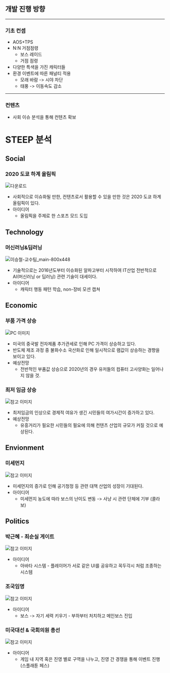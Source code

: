 ## 개발 진행 방향
---
### 기초 컨셉
   - AOS+TPS
   - N:N 거점점령
     - 보스 레이드
     - 거점 점령
   - 다양한 특색을 가진 캐릭터들
   - 환경 이벤트에 따른 패널티 적용
     - 모래 바람 -> 시야 차단
     - 태풍 -> 이동속도 감소
---
### 컨텐츠
  - 사회 이슈 분석을 통해 컨텐츠 확보

# STEEP 분석
## Social
### 2020 도쿄 하계 올림픽
![다운로드](https://user-images.githubusercontent.com/32826146/65240256-d1162480-db1b-11e9-99c4-51f05b2f7bbc.png)
   - 사회적으로 이슈화될 만한, 컨텐츠로서 활용할 수 있을 만한 것은 2020 도쿄 하계 올림픽이 있다.
   - 아이디어
     - 올림픽을 주제로 한 스포츠 모드 도입

## Technology
### 머신러닝&딥러닝
![이승철-교수팀_main-800x448](https://user-images.githubusercontent.com/32826146/65240939-5b12bd00-db1d-11e9-9712-2a1d3e88050d.jpg)
   - 기술적으로는 2016년도부터 이슈화된 알파고부터 시작하여 IT산업 전반적으로 AI(머신러닝 or 딥러닝) 관련 기술이 대세이다.
   - 아이디어
     - 캐릭터 행동 패턴 학습, non-장비 모션 캡쳐
## Economic
### 부품 가격 상승
![PC 이미지](http://photo.hankooki.com/newsphoto/v001/2019/09/09/unhankim20190909150233_X_02_C_1.jpg)
  - 미국의 중국발 전자제품 추가관세로 인해 PC 가격이 상승하고 있다.
  - 반도체 제조 과정 중 불화수소 국산화로 인해 일시적으로 램값이 상승하는 경향을 보이고 있다.
  - 예상전망
     - 전반적인 부품값 상승으로 2020년의 경우 유저들의 컴퓨터 고사양화는 일어나지 않을 것.
### 최저 임금 상승
![참고 이미지](https://img.sbs.co.kr/newimg/news/20180714/201205518_700.jpg)
  - 최저임금의 인상으로 경제적 여유가 생긴 시민들의 여가시간이 증가하고 있다.
  - 예상전망
     - 유흥거리가 필요한 시민들의 필요에 의해 컨텐츠 산업의 규모가 커질 것으로 예상된다.
## Envionment
### 미세먼지
![참고 이미지](https://image.ytn.co.kr/general/jpg/2018/1109/201811090019476768_t.jpg)
  - 미세먼지의 증가로 인해 공기청정 등 관련 대책 산업의 성장이 기대된다.
  - 아이디어
     - 미세먼지 농도에 따라 보스의 난이도 변동 -> 사냥 시 관련 단체에 기부 (콜라보)
## Politics
### 박근혜 - 최순실 게이트
![참고 이미지](https://previews.123rf.com/images/svetazi/svetazi1606/svetazi160600025/58735834-%EA%BC%AD%EB%91%90%EA%B0%81%EC%8B%9C-%EC%9D%B8%ED%98%95%EC%9D%98-%EC%86%90%EC%97%90-%EC%9D%B4%EB%AF%B8%EC%A7%80-%EA%BC%AD%EB%91%90%EA%B0%81%EC%8B%9C-.jpg)
  - 아이디어
     - 아바타 시스템 - 플레이어가 서로 같은 UI를 공유하고 꼭두각시 처럼 조종하는 시스템
### 조국임명
![참고 이미지](http://img.hani.co.kr/imgdb/resize/2019/0907/00500293_20190907.JPG)
  - 아이디어
     - 보스 -> 자기 세력 키우기 - 부하부터 처치하고 메인보스 진입
### 미국대선 & 국회의원 총선
![참고 이미지](https://img.kbs.co.kr/kbs/620/nsimg.kbs.co.kr/data/news/2018/11/24/4080861_d4m.jpg)
  - 아이디어
     - 게임 내 지역 혹은 진영 별로 구역을 나누고, 진영 간 경쟁을 통해 이벤트 진행 (스플래툰 페스)